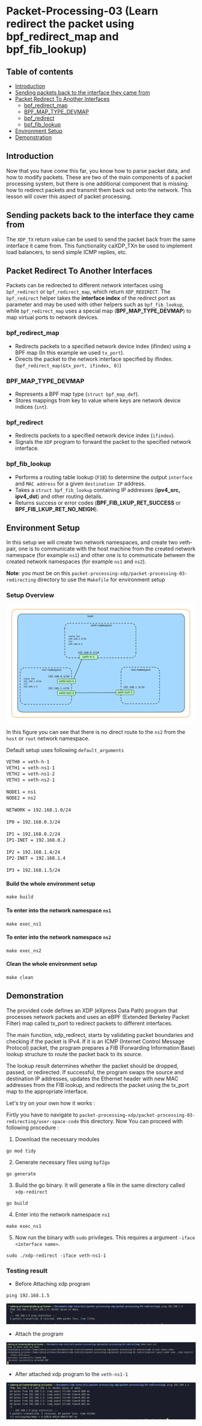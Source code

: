 # Packet-Processing-03 (Learn redirect the packet using bpf_redirect_map and bpf_fib_lookup)

## Table of contents
 - [Introduction](#introduction)
 - [Sending packets back to the interface they came from](#sending-packets-back-to-the-interface-they-came-from)
 - [Packet Redirect To Another Interfaces](#packet-redirect-to-another-interfaces)
    - [bpf_redirect_map](#bpf_redirect_map)
    - [BPF_MAP_TYPE_DEVMAP](#bpf_map_type_devmap)
    - [bpf_redirect](#bpf_redirect)
    - [bpf_fib_lookup](#bpf_fib_lookup)
 - [Environment Setup](#environment-setup)
 - [Demonstration](#demonstration)

## Introduction
Now that you have come this far, you know how to parse packet data, and how to modify packets. These are two of the main components of a packet processing system, but there is one additional component that is missing: how to redirect packets and transmit them back out onto the network. This lesson will cover this aspect of packet processing.

## Sending packets back to the interface they came from
The `XDP_TX` return value can be used to send the packet back from the same interface it came from. This functionality caXDP_TXn be used to implement load balancers, to send simple ICMP replies, etc.

## Packet Redirect To Another Interfaces
Packets can be redirected to different network interfaces using `bpf_redirect` or `bpf_redirect_map`, which return `XDP_REDIRECT`. The `bpf_redirect` helper takes the **interface index** of the redirect port as parameter and may be used with other helpers such as `bpf_fib_lookup`, while `bpf_redirect_map` uses a special map (**BPF_MAP_TYPE_DEVMAP**) to map virtual ports to network devices.

### bpf_redirect_map
 - Redirects packets to a specified network device index (ifindex) using a BPF map (In this example we used `tx_port`).
 - Directs the packet to the network interface specified by ifindex. (`bpf_redirect_map(&tx_port, ifindex, 0)`)
### BPF_MAP_TYPE_DEVMAP
 - Represents a BPF map type (`struct bpf_map_def`).
 - Stores mappings from key to value where keys are network device indices (`int`).
### bpf_redirect
 - Redirects packets to a specified network device index (`ifindex`).
 - Signals the `XDP` program to forward the packet to the specified network interface.
### bpf_fib_lookup
 - Performs a routing table lookup (`FIB`) to determine the output `interface` and `MAC address` for a given `destination IP` address.
 - Takes a `struct bpf_fib_lookup` containing IP addresses (**ipv4_src, ipv4_dst**) and other routing details. 
 - Returns success or error codes (**BPF_FIB_LKUP_RET_SUCCESS** or **BPF_FIB_LKUP_RET_NO_NEIGH**).       

## Environment Setup
In this setup we will create two network namespaces, and create two veth-pair, one is to communicate with the host machine from the created network namespace (for example `ns1`) and other one is to communicate between the created network namespaces (for example `ns1` and `ns2`).

**Note**: you must be on this `packet-processing-xdp/packet-processing-03-redirecting` directory to use the `Makefile` for environment setup

### Setup Overview

![setup-overview](https://github.com/REZ-OAN/xdp-tutorials/blob/main/packet-processing-xdp/packet-processing-03-redirecting/images/environment-setup.png)

In this figure you can see that there is no direct route to the `ns2` from the `host` or `root` network namespace.

Default setup uses following `default_arguments`
```
VETH0 = veth-h-1
VETH1 = veth-ns1-1
VETH2 = veth-ns1-2
VETH3 = veth-ns2-1

NODE1 = ns1
NODE2 = ns2

NETWORK = 192.168.1.0/24

IP0 = 192.168.0.3/24

IP1 = 192.168.0.2/24
IP1-INET = 192.168.0.2

IP2 = 192.168.1.4/24
IP2-INET = 192.168.1.4

IP3 = 192.168.1.5/24

```

#### Build the whole environment setup
```
make build
```
#### To enter into the network namespace `ns1`
```
make exec_ns1
```
#### To enter into the network namespace `ns2`
```
make exec_ns2
```
#### Clean the whole environment setup
```
make clean
```
## Demonstration 

The provided code defines an XDP (eXpress Data Path) program that processes network packets and uses an eBPF (Extended Berkeley Packet Filter) map called tx_port to redirect packets to different interfaces.

The main function, xdp_redirect, starts by validating packet boundaries and checking if the packet is IPv4. If it is an ICMP (Internet Control Message Protocol) packet, the program prepares a FIB (Forwarding Information Base) lookup structure to route the packet back to its source.

The lookup result determines whether the packet should be dropped, passed, or redirected. If successful, the program swaps the source and destination IP addresses, updates the Ethernet header with new MAC addresses from the FIB lookup, and redirects the packet using the tx_port map to the appropriate interface.

Let's try on your own how it works :

Firtly you have to navigate to `packet-processing-xdp/packet-processing-03-redirecting/user-space-code` this directory. Now You can proceed with following procedure :
1. Download the necessary modules
```
go mod tidy
```
2. Generate necessary files using `bpf2go`
```
go generate
```
3. Build the go binary. It will generate a file in the same directory called `xdp-redirect`
```
go build
```
4. Enter into the network namespace `ns1`
```
make exec_ns1
```
5. Now run the binary with `sudo` privileges. This requires a argument `-iface <interface name>`.
```
sudo ./xdp-redirect -iface veth-ns1-1
```

### Testing result
 - Before Attaching xdp program
```
ping 192.168.1.5
```
![can't-ping-to-ns2-from-host](https://github.com/REZ-OAN/xdp-tutorials/blob/main/packet-processing-xdp/packet-processing-03-redirecting/images/can't-ping.png)

 - Attach the program

![attach-program-logs](https://github.com/REZ-OAN/xdp-tutorials/blob/main/packet-processing-xdp/packet-processing-03-redirecting/images/attach_program.png)

 - After attached xdp program to the `veth-ns1-1` 

![can-ping-to-ns2-from-host](https://github.com/REZ-OAN/xdp-tutorials/blob/main/packet-processing-xdp/packet-processing-03-redirecting/images/can-ping.png)